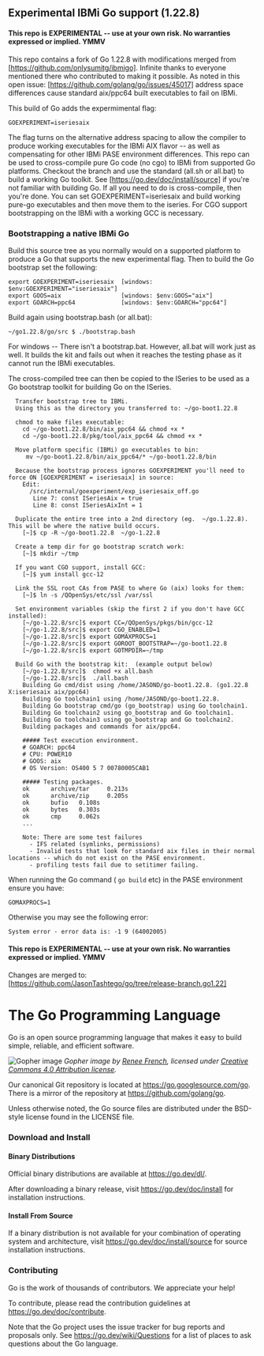 ## Experimental IBMi Go support (1.22.8)
#### This repo is EXPERIMENTAL -- use at your own risk. No warranties expressed or implied. YMMV

This repo contains a fork of Go 1.22.8 with modifications merged from [https://github.com/onlysumitg/ibmigo]. 
Infinite thanks to everyone mentioned there who contributed to making it possible.
As noted in this open issue: [https://github.com/golang/go/issues/45017] address space differences cause standard aix/ppc64 built executables to fail on IBMi. 

This build of Go adds the expermimental flag:
```
GOEXPERIMENT=iseriesaix
```
The flag turns on the alternative address spacing to allow the compiler to produce working executables for the IBMi AIX flavor -- as well as compensating for other IBMi PASE environment differences.
This repo can be used to cross-compile pure Go code (no cgo) to IBMi from supported Go platforms. Checkout the branch and use the standard (all.sh or all.bat) to build a working Go toolkit. See [https://go.dev/doc/install/source] if you're not familiar with building Go.  If all you need to do is cross-compile, then you're done. You can set GOEXPERIMENT=iseriesaix and build working pure-go executables and then move them to the iseries. For CGO support bootstrapping on the IBMi with a working GCC is necessary.

### Bootstrapping a native IBMi Go

Build this source tree as you normally would on a supported platform to produce a Go that supports the new experimental flag. Then to build the Go bootstrap set the following:

```
export GOEXPERIMENT=iseriesaix  [windows: $env:GOEXPERIMENT="iseriesaix"]
export GOOS=aix                 [windows: $env:GOOS="aix"]
export GOARCH=ppc64             [windows: $env:GOARCH="ppc64"]
```

Build again using bootstrap.bash (or all.bat):

```
~/go1.22.8/go/src $ ./bootstrap.bash
```

For windows -- There isn't a bootstrap.bat. However, all.bat will work just as well. It builds the kit and fails out when it reaches the testing phase as it cannot run the IBMi executables.

The cross-compiled tree can then be copied to the ISeries to be used as a Go bootstrap toolkit for building Go on the ISeries.

```
  Transfer bootstrap tree to IBMi.
  Using this as the directory you transferred to: ~/go-boot1.22.8

  chmod to make files executable:
    cd ~/go-boot1.22.8/bin/aix_ppc64 && chmod +x *
    cd ~/go-boot1.22.8/pkg/tool/aix_ppc64 && chmod +x *

  Move platform specific (IBMi) go executables to bin:
     mv ~/go-boot1.22.8/bin/aix_ppc64/* ~/go-boot1.22.8/bin

  Because the bootstrap process ignores GOEXPERIMENT you'll need to force ON [GOEXPERIMENT = iseriesaix] in source:
    Edit: 
      /src/internal/goexperiment/exp_iseriesaix_off.go
       Line 7: const ISeriesAix = true
       Line 8: const ISeriesAixInt = 1

  Duplicate the entire tree into a 2nd directory (eg.  ~/go.1.22.8). This will be where the native build occurs.
    [~]$ cp -R ~/go-boot1.22.8  ~/go-1.22.8

  Create a temp dir for go bootstrap scratch work:
    [~]$ mkdir ~/tmp

  If you want CGO support, install GCC:
    [~]$ yum install gcc-12

  Link the SSL root CAs from PASE to where Go (aix) looks for them:
    [~]$ ln -s /QOpenSys/etc/ssl /var/ssl

  Set environment variables (skip the first 2 if you don't have GCC installed):
    [~/go-1.22.8/src]$ export CC=/QOpenSys/pkgs/bin/gcc-12
    [~/go-1.22.8/src]$ export CGO_ENABLED=1
    [~/go-1.22.8/src]$ export GOMAXPROCS=1
    [~/go-1.22.8/src]$ export GOROOT_BOOTSTRAP=~/go-boot1.22.8
    [~/go-1.22.8/src]$ export GOTMPDIR=~/tmp

  Build Go with the bootstrap kit:  (example output below)
    [~/go-1.22.8/src]$  chmod +x all.bash
    [~/go-1.22.8/src]$  ./all.bash 
    Building Go cmd/dist using /home/JASOND/go-boot1.22.8. (go1.22.8 X:iseriesaix aix/ppc64)
    Building Go toolchain1 using /home/JASOND/go-boot1.22.8.
    Building Go bootstrap cmd/go (go_bootstrap) using Go toolchain1.
    Building Go toolchain2 using go_bootstrap and Go toolchain1.
    Building Go toolchain3 using go_bootstrap and Go toolchain2.
    Building packages and commands for aix/ppc64.

    ##### Test execution environment.
    # GOARCH: ppc64
    # CPU: POWER10
    # GOOS: aix
    # OS Version: OS400 5 7 00780005CAB1

    ##### Testing packages.
    ok      archive/tar     0.213s
    ok      archive/zip     0.205s
    ok      bufio   0.108s
    ok      bytes   0.303s
    ok      cmp     0.062s
    ...

    Note: There are some test failures
      - IFS related (symlinks, permissions)
      - Invalid tests that look for standard aix files in their normal locations -- which do not exist on the PASE environment.
      - profiling tests fail due to setitimer failing.  

```

When running the Go command ( ``` go build ``` etc)  in the PASE environment ensure you have:
```
GOMAXPROCS=1
```
Otherwise you may see the following error:
```
System error - error data is: -1 9 (64002005)
```

#### This repo is EXPERIMENTAL -- use at your own risk. No warranties expressed or implied. YMMV

Changes are merged to:
[https://github.com/JasonTashtego/go/tree/release-branch.go1.22]


# The Go Programming Language

Go is an open source programming language that makes it easy to build simple,
reliable, and efficient software.

![Gopher image](https://golang.org/doc/gopher/fiveyears.jpg)
*Gopher image by [Renee French][rf], licensed under [Creative Commons 4.0 Attribution license][cc4-by].*

Our canonical Git repository is located at https://go.googlesource.com/go.
There is a mirror of the repository at https://github.com/golang/go.

Unless otherwise noted, the Go source files are distributed under the
BSD-style license found in the LICENSE file.

### Download and Install

#### Binary Distributions

Official binary distributions are available at https://go.dev/dl/.

After downloading a binary release, visit https://go.dev/doc/install
for installation instructions.

#### Install From Source

If a binary distribution is not available for your combination of
operating system and architecture, visit
https://go.dev/doc/install/source
for source installation instructions.

### Contributing

Go is the work of thousands of contributors. We appreciate your help!

To contribute, please read the contribution guidelines at https://go.dev/doc/contribute.

Note that the Go project uses the issue tracker for bug reports and
proposals only. See https://go.dev/wiki/Questions for a list of
places to ask questions about the Go language.

[rf]: https://reneefrench.blogspot.com/
[cc4-by]: https://creativecommons.org/licenses/by/4.0/
